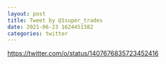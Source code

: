 ```yaml
--- 
layout: post 
title: Tweet by @1super_trades 
date: 2021-06-23 1624451382 
categories: twitter 
--- 
```

https://twitter.com/o/status/1407676835723452416